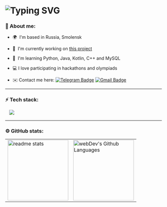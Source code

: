<h1><img src="https://readme-typing-svg.herokuapp.com?font=Righteous&size=27&duration=6300&vCenter=true&pause=350&color=9D9DE8&random=false&width=680&lines=Hi%F0%9F%91%8B%2C+my+name+is+Alexandr+Mikhalchenkov!;I'm+a+young+backend+developer+who+is+still+learning+%F0%9F%A7%91%F0%9F%8F%BB%E2%80%8D%F0%9F%92%BB" alt="Typing SVG" /></h1>

### 👤 About me:
* 🌍  I'm based in Russia, Smolensk
  
* 🚀  I'm currently working on [this project](https://github.com/mikhalexandr/Flask-MyPet-API)
  
* 🧠  I'm learning Python, Java, Kotlin, C++ and MySQL
  
* 💻  I love participating in hackathons and olympiads
 
* ✉️  Сontact me here: [![Telegram Badge](https://img.shields.io/badge/-Telegram-blue?style=flat&logo=Telegram&logoColor=white)](https://t.me/mikhalexandr) [![Gmail Badge](https://img.shields.io/badge/-Gmail-red?style=flat&logo=Gmail&logoColor=white)](mailto:mikhalchenkov22@gmail.com)

---

### :zap: Tech stack:
ㅤ<img src="https://skillicons.dev/icons?i=python,flask,qt,cpp,java,kotlin,spring,mysql,git" />

---

### ⚙️ GitHub stats:
<table>
  <tr>
    <td>
     <img height="195px" align="centre" src="https://github-readme-stats-salesp07.vercel.app/api?username=mikhalexandr&count_private=true&layout=compact&show_icons=true&theme=react&icon_color=9D9DE8&rank_icon=github&text_color=ffffff&title_color=9D9DE8" alt="readme stats" />
    </td>
    <td>
      <img height="195px" align="centre" alt="webDev's Github Languages" src="https://github-readme-stats.vercel.app/api/top-langs/?username=mikhalexandr&layout=compact&langs_count=6&title_color=9D9DE8&text_color=ffffff&icon_color=6366f1&theme=react&locale=en&custom_title=Top%20%Languages" />
    </td>
  </tr>
</table>  

